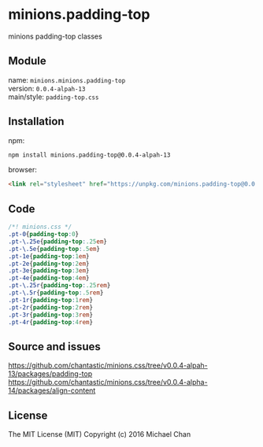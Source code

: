 # minions.padding-top
minions padding-top classes

## Module
name: `minions.minions.padding-top`  
version: `0.0.4-alpah-13`  
main/style: `padding-top.css`  

## Installation
npm:
```bash
npm install minions.padding-top@0.0.4-alpah-13
```

browser:
```html
<link rel="stylesheet" href="https://unpkg.com/minions.padding-top@0.0.4-alpah-13" />
```

## Code
```css
/*! minions.css */
.pt-0{padding-top:0}
.pt-\.25e{padding-top:.25em}
.pt-\.5e{padding-top:.5em}
.pt-1e{padding-top:1em}
.pt-2e{padding-top:2em}
.pt-3e{padding-top:3em}
.pt-4e{padding-top:4em}
.pt-\.25r{padding-top:.25rem}
.pt-\.5r{padding-top:.5rem}
.pt-1r{padding-top:1rem}
.pt-2r{padding-top:2rem}
.pt-3r{padding-top:3rem}
.pt-4r{padding-top:4rem}

```

## Source and issues

https://github.com/chantastic/minions.css/tree/v0.0.4-alpah-13/packages/padding-top
https://github.com/chantastic/minions.css/tree/v0.0.4-alpha-14/packages/align-content

## License

The MIT License (MIT)
Copyright (c) 2016 Michael Chan